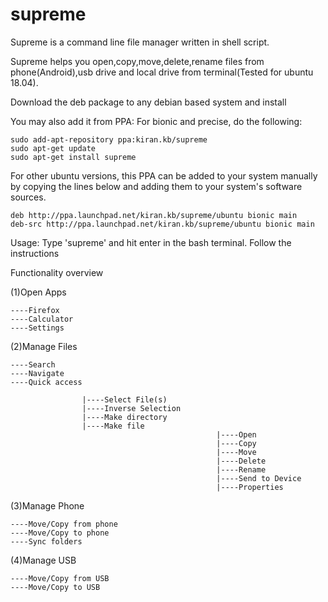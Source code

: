 # supreme
Supreme is a command line file manager written in shell script.

Supreme helps you open,copy,move,delete,rename files from phone(Android),usb drive and local drive from terminal(Tested for ubuntu 18.04).

Download the deb package to any debian based system and install

You may also add it from PPA:
For bionic and precise, do the following:

    sudo add-apt-repository ppa:kiran.kb/supreme
    sudo apt-get update
    sudo apt-get install supreme
    
For other ubuntu versions, this PPA can be added to your system manually by copying the lines below and adding them to your system's software sources.

    deb http://ppa.launchpad.net/kiran.kb/supreme/ubuntu bionic main 
    deb-src http://ppa.launchpad.net/kiran.kb/supreme/ubuntu bionic main

Usage: Type 'supreme' and hit enter in the bash terminal. Follow the instructions

Functionality overview

(1)Open Apps  


    ----Firefox                                  
    ----Calculator          
    ----Settings               
    
(2)Manage Files   


    ----Search                        
    ----Navigate                
    ----Quick access         
    
                    |----Select File(s)
                    |----Inverse Selection
                    |----Make directory
                    |----Make file
                                                  |----Open
                                                  |----Copy
                                                  |----Move
                                                  |----Delete
                                                  |----Rename
                                                  |----Send to Device
                                                  |----Properties

(3)Manage Phone    


    ----Move/Copy from phone          
    ----Move/Copy to phone            
    ----Sync folders                                                                                                                              
    
(4)Manage USB 


    ----Move/Copy from USB        
    ----Move/Copy to USB       
    
